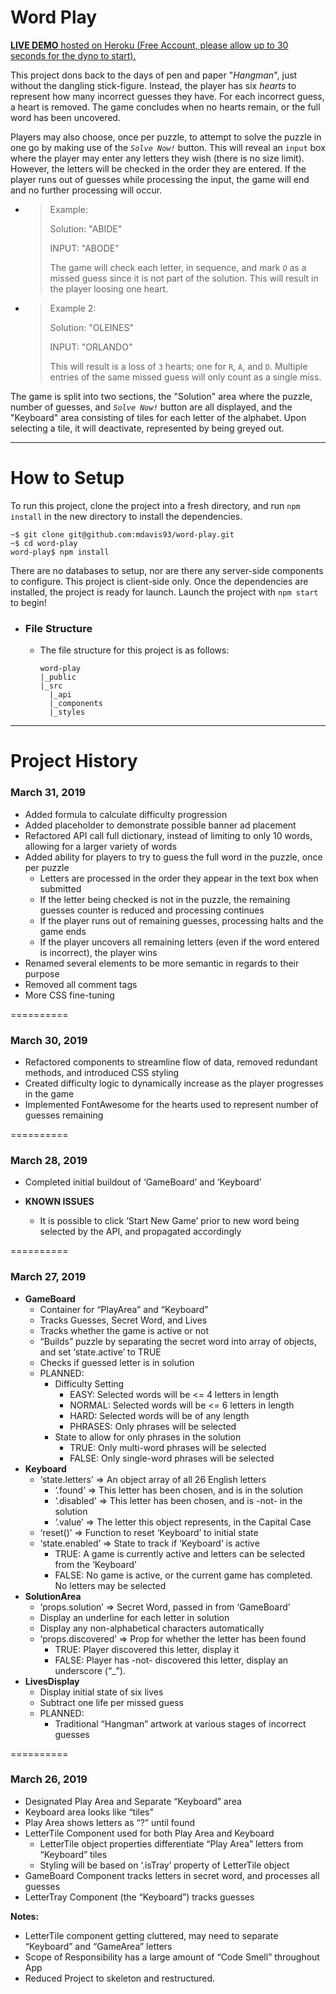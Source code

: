 # Word Play #
[**LIVE DEMO** hosted on Heroku (Free Account, please allow up to 30 seconds for the dyno to start).](http://word-finder-28.herokuapp.com/)

This project dons back to the days of pen and paper "_Hangman_", just without the dangling stick-figure.  Instead, the player has six _hearts_ to represent how many incorrect guesses they have.  For each incorrect guess, a heart is removed.  The game concludes when no hearts remain, or the full word has been uncovered.

Players may also choose, once per puzzle, to attempt to solve the puzzle in one go by making use of the _`Solve Now!`_ button.  This will reveal an `input` box where the player may enter any letters they wish (there is no size limit).  However, the letters will be checked in the order they are entered.  If the player runs out of guesses while processing the input, the game will end and no further processing will occur.
  - > Example:
    >
    > Solution: "ABIDE"
    > 
    > INPUT: "ABODE"
    >
    > The game will check each letter, in sequence, and mark _`O`_ as a missed guess since it is not part of the solution.  This will result in the player loosing one heart.
  - > Example 2:
    > 
    > Solution: "OLEINES"
    >
    > INPUT: "ORLANDO"
    >
    > This will result is a loss of `3` hearts; one for `R`, `A`, and `D`.  Multiple entries of the same missed guess will only count as a single miss.
    
The game is split into two sections, the "Solution" area where the puzzle, number of guesses, and _`Solve Now!`_ button are all displayed, and the "Keyboard" area consisting of tiles for each letter of the alphabet.  Upon selecting a tile, it will deactivate, represented by being greyed out.

-----

# How to Setup

To run this project, clone the project into a fresh directory, and run `npm install` in the new directory to install the dependencies.

```
~$ git clone git@github.com:mdavis93/word-play.git
~$ cd word-play
word-play$ npm install
```

There are no databases to setup, nor are there any server-side components to configure.  This project is client-side only.  Once the dependencies are installed, the project is ready for launch.  Launch the project with `npm start` to begin!

- ### File Structure ###
  - The file structure for this project is as follows:

    ```
    word-play
    |_public
    |_src
      |_api
      |_components
      |_styles
    ```
---

# Project History

### March 31, 2019
- Added formula to calculate difficulty progression
- Added placeholder to demonstrate possible banner ad placement
- Refactored API call full dictionary, instead of limiting to only 10 words, allowing for a larger variety of words
- Added ability for players to try to guess the full word in the puzzle, once per puzzle
    - Letters are processed in the order they appear in the text box when submitted
    - If the letter being checked is not in the puzzle, the remaining guesses counter is reduced and processing continues
    - If the player runs out of remaining guesses, processing halts and the game ends
    - If the player uncovers all remaining letters (even if the word entered is incorrect), the player wins
- Renamed several elements to be more semantic in regards to their purpose
- Removed all comment tags
- More CSS fine-tuning

==========

### March 30, 2019
- Refactored components to streamline flow of data, removed redundant methods, and introduced CSS styling
- Created difficulty logic to dynamically increase as the player progresses in the game
- Implemented FontAwesome for the hearts used to represent number of guesses remaining

==========

### March 28, 2019
- Completed initial buildout of ‘GameBoard’ and ‘Keyboard’

- **KNOWN ISSUES**
    - It is possible to click ‘Start New Game’ prior to new word being selected by the API, and propagated accordingly

==========

### March 27, 2019
- **GameBoard**
    - Container for “PlayArea” and “Keyboard”
    - Tracks Guesses, Secret Word, and Lives
    - Tracks whether the game is active or not
    - “Builds” puzzle by separating the secret word into array of objects, and set ‘state.active’ to TRUE
    - Checks if guessed letter is in solution
    - PLANNED:
        - Difficulty Setting
            - EASY: Selected words will be <= 4 letters in length
            - NORMAL: Selected words will be <= 6 letters in length
            - HARD: Selected words will be of any length
            - PHRASES: Only phrases will be selected
        - State to allow for only phrases in the solution
            - TRUE: Only multi-word phrases will be selected
            - FALSE: Only single-word phrases will be selected
- **Keyboard**
    - ‘state.letters’ => An object array of all 26 English letters
        - ‘.found’ => This letter has been chosen, and is in the solution
        - ‘.disabled’ => This letter has been chosen, and is -not- in the solution
        - ‘.value’ => The letter this object represents, in the Capital Case
    - ‘reset()’ => Function to reset ‘Keyboard’ to initial state
    - ‘state.enabled’ => State to track if ‘Keyboard’ is active
        - TRUE: A game is currently active and letters can be selected from the ‘Keyboard’
        - FALSE: No game is active, or the current game has completed. No letters may be selected
- **SolutionArea**
    - ‘props.solution’ => Secret Word, passed in from ‘GameBoard’
    - Display an underline for each letter in solution
    - Display any non-alphabetical characters automatically
    - ‘props.discovered’ => Prop for whether the letter has been found
        - TRUE: Player discovered this letter, display it
        - FALSE: Player has -not- discovered this letter, display an underscore (“_”).
- **LivesDisplay**
    - Display initial state of six lives
    - Subtract one life per missed guess
    - PLANNED:
        - Traditional “Hangman” artwork at various stages of incorrect guesses

==========

### March 26, 2019
- Designated Play Area and Separate “Keyboard” area
- Keyboard area looks like “tiles”
- Play Area shows letters as “?” until found
- LetterTile Component used for both Play Area and Keyboard
    - LetterTile object properties differentiate “Play Area” letters from “Keyboard” tiles
    - Styling will be based on ‘.isTray’ property of LetterTile object
- GameBoard Component tracks letters in secret word, and processes all guesses
- LetterTray Component (the “Keyboard”) tracks guesses


**Notes:**

- LetterTile component getting cluttered, may need to separate “Keyboard” and “GameArea” letters
- Scope of Responsibility has a large amount of “Code Smell” throughout App
- Reduced Project to skeleton and restructured.
